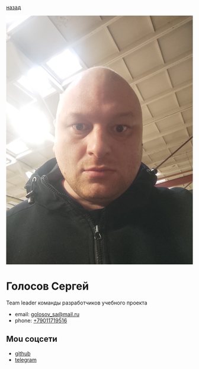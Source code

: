 [назад](./index.md)


![photo|200](./img/golosovsa.jpg)
# Голосов Сергей
Team leader команды разработчиков учебного проекта
* email: [golosov_sa@mail.ru](mailto:golosov_sa@mail.ru)
* phone: [+79011719516](tel:+79011719516)

## Mou соцсети
* [github](https://github.com/golosovsa)
* [telegram](https://t.me/gsa_grm)
